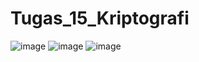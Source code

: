 # Tugas_15_Kriptografi
![image](https://user-images.githubusercontent.com/121699289/210554683-65416c74-ea60-4c42-be83-ce1ec224ac39.png)
![image](https://user-images.githubusercontent.com/121699289/210554728-d9907b7e-949d-42ce-9ae0-e523468f32c8.png)
![image](https://user-images.githubusercontent.com/121699289/210554766-e4151556-9a18-4934-99a3-f28c2b2de027.png)
